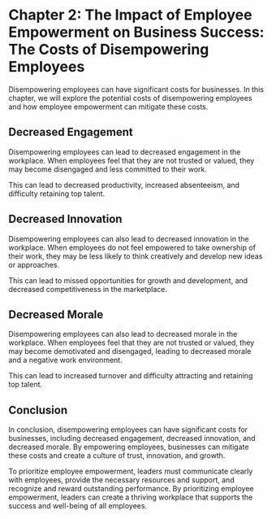 Chapter 2: The Impact of Employee Empowerment on Business Success: The Costs of Disempowering Employees
=======================================================================================================

Disempowering employees can have significant costs for businesses. In this chapter, we will explore the potential costs of disempowering employees and how employee empowerment can mitigate these costs.

Decreased Engagement
--------------------

Disempowering employees can lead to decreased engagement in the workplace. When employees feel that they are not trusted or valued, they may become disengaged and less committed to their work.

This can lead to decreased productivity, increased absenteeism, and difficulty retaining top talent.

Decreased Innovation
--------------------

Disempowering employees can also lead to decreased innovation in the workplace. When employees do not feel empowered to take ownership of their work, they may be less likely to think creatively and develop new ideas or approaches.

This can lead to missed opportunities for growth and development, and decreased competitiveness in the marketplace.

Decreased Morale
----------------

Disempowering employees can also lead to decreased morale in the workplace. When employees feel that they are not trusted or valued, they may become demotivated and disengaged, leading to decreased morale and a negative work environment.

This can lead to increased turnover and difficulty attracting and retaining top talent.

Conclusion
----------

In conclusion, disempowering employees can have significant costs for businesses, including decreased engagement, decreased innovation, and decreased morale. By empowering employees, businesses can mitigate these costs and create a culture of trust, innovation, and growth.

To prioritize employee empowerment, leaders must communicate clearly with employees, provide the necessary resources and support, and recognize and reward outstanding performance. By prioritizing employee empowerment, leaders can create a thriving workplace that supports the success and well-being of all employees.
